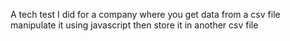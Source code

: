 A tech test I did for a company where you get data from a csv file manipulate it using javascript then store it in another csv file
